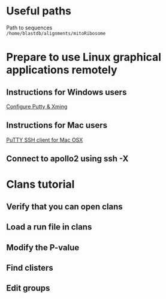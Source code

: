 # Useful paths 

Path to sequences  
`/home/blastdb/alignments/mitoRibosome`

# Prepare to use Linux graphical applications remotely

## Instructions for Windows users

[Configure Putty & Xming](https://laptops.eng.uci.edu/engineering-software/using-linux/how-to-configure-putty-xming-on-your-laptop)

## Instructions for Mac users

[PuTTY SSH client for Mac OSX](https://www.ssh.com/academy/ssh/putty/mac)


## Connect to apollo2 using ssh -X


# Clans tutorial

## Verify that you can open clans

## Load a run file in clans

## Modify the P-value 

## Find clisters

## Edit groups

